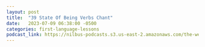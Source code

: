 ```yaml
---
layout: post
title:  "39 State Of Being Verbs Chant"
date:   2023-07-09 06:38:00 -0500
categories: first-language-lessons
podcast_link: https://nilbus-podcasts.s3.us-east-2.amazonaws.com/the-well-trained-mind/First%20Language%20Lessons/39%20State%20Of%20Being%20Verbs%20Chant.mp3
---
```

